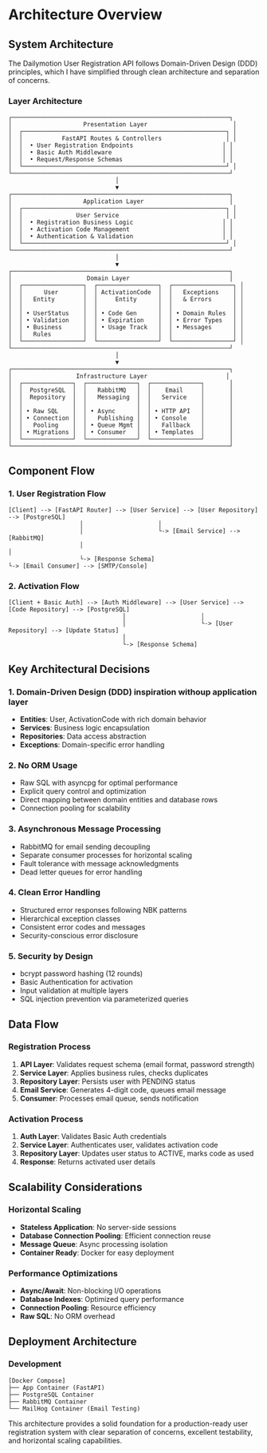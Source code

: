 # Architecture Overview

## System Architecture

The Dailymotion User Registration API follows Domain-Driven Design (DDD) principles, which I have simplified through clean architecture and separation of concerns.
### Layer Architecture

```
┌─────────────────────────────────────────────────────────────┐
│                    Presentation Layer                        │
│  ┌─────────────────────────────────────────────────────────┐ │
│  │           FastAPI Routes & Controllers                  │ │
│  │  • User Registration Endpoints                         │ │
│  │  • Basic Auth Middleware                               │ │
│  │  • Request/Response Schemas                            │ │
│  └─────────────────────────────────────────────────────────┘ │
└─────────────────────────────────────────────────────────────┘
                              │
                              ▼
┌─────────────────────────────────────────────────────────────┐
│                    Application Layer                        │
│  ┌─────────────────────────────────────────────────────────┐ │
│  │               User Service                              │ │
│  │  • Registration Business Logic                         │ │
│  │  • Activation Code Management                          │ │
│  │  • Authentication & Validation                         │ │
│  └─────────────────────────────────────────────────────────┘ │
└─────────────────────────────────────────────────────────────┘
                              │
                              ▼
┌─────────────────────────────────────────────────────────────┐
│                     Domain Layer                            │
│  ┌─────────────────┐  ┌─────────────────┐  ┌─────────────────┐ │
│  │      User       │  │ ActivationCode  │  │   Exceptions    │ │
│  │   Entity        │  │     Entity      │  │   & Errors      │ │
│  │                 │  │                 │  │                 │ │
│  │ • UserStatus    │  │ • Code Gen      │  │ • Domain Rules  │ │
│  │ • Validation    │  │ • Expiration    │  │ • Error Types   │ │
│  │ • Business      │  │ • Usage Track   │  │ • Messages      │ │
│  │   Rules         │  │                 │  │                 │ │
│  └─────────────────┘  └─────────────────┘  └─────────────────┘ │
└─────────────────────────────────────────────────────────────┘
                              │
                              ▼
┌─────────────────────────────────────────────────────────────┐
│                  Infrastructure Layer                      │
│  ┌──────────────┐  ┌──────────────┐  ┌──────────────┐       │
│  │  PostgreSQL  │  │   RabbitMQ   │  │    Email     │       │
│  │  Repository  │  │   Messaging  │  │   Service    │       │
│  │              │  │              │  │              │       │
│  │ • Raw SQL    │  │ • Async      │  │ • HTTP API   │       │
│  │ • Connection │  │   Publishing │  │ • Console    │       │
│  │   Pooling    │  │ • Queue Mgmt │  │   Fallback   │       │
│  │ • Migrations │  │ • Consumer   │  │ • Templates  │       │
│  └──────────────┘  └──────────────┘  └──────────────┘       │
└─────────────────────────────────────────────────────────────┘
```

## Component Flow

### 1. User Registration Flow
```
[Client] --> [FastAPI Router] --> [User Service] --> [User Repository] --> [PostgreSQL]
                    │                     │
                    │                     └-> [Email Service] --> [RabbitMQ]
                    │                                                 │
                    └-> [Response Schema]                             └-> [Email Consumer] --> [SMTP/Console]
```

### 2. Activation Flow
```
[Client + Basic Auth] --> [Auth Middleware] --> [User Service] --> [Code Repository] --> [PostgreSQL]
                                │                     │
                                │                     └-> [User Repository] --> [Update Status]
                                │
                                └-> [Response Schema]
```

## Key Architectural Decisions

### 1. **Domain-Driven Design (DDD) inspiration withoup application layer**
- **Entities**: User, ActivationCode with rich domain behavior
- **Services**: Business logic encapsulation
- **Repositories**: Data access abstraction
- **Exceptions**: Domain-specific error handling

### 2. **No ORM Usage**
- Raw SQL with asyncpg for optimal performance
- Explicit query control and optimization
- Direct mapping between domain entities and database rows
- Connection pooling for scalability

### 3. **Asynchronous Message Processing**
- RabbitMQ for email sending decoupling
- Separate consumer processes for horizontal scaling
- Fault tolerance with message acknowledgments
- Dead letter queues for error handling

### 4. **Clean Error Handling**
- Structured error responses following NBK patterns
- Hierarchical exception classes
- Consistent error codes and messages
- Security-conscious error disclosure

### 5. **Security by Design**
- bcrypt password hashing (12 rounds)
- Basic Authentication for activation
- Input validation at multiple layers
- SQL injection prevention via parameterized queries

## Data Flow

### Registration Process
1. **API Layer**: Validates request schema (email format, password strength)
2. **Service Layer**: Applies business rules, checks duplicates
3. **Repository Layer**: Persists user with PENDING status
4. **Email Service**: Generates 4-digit code, queues email message
5. **Consumer**: Processes email queue, sends notification

### Activation Process
1. **Auth Layer**: Validates Basic Auth credentials
2. **Service Layer**: Authenticates user, validates activation code
3. **Repository Layer**: Updates user status to ACTIVE, marks code as used
4. **Response**: Returns activated user details

## Scalability Considerations

### Horizontal Scaling
- **Stateless Application**: No server-side sessions
- **Database Connection Pooling**: Efficient connection reuse
- **Message Queue**: Async processing isolation
- **Container Ready**: Docker for easy deployment

### Performance Optimizations
- **Async/Await**: Non-blocking I/O operations
- **Database Indexes**: Optimized query performance
- **Connection Pooling**: Resource efficiency
- **Raw SQL**: No ORM overhead

## Deployment Architecture

### Development
```
[Docker Compose]
├── App Container (FastAPI)
├── PostgreSQL Container
├── RabbitMQ Container
└── MailHog Container (Email Testing)
```

This architecture provides a solid foundation for a production-ready user registration system with clear separation of concerns, excellent testability, and horizontal scaling capabilities.